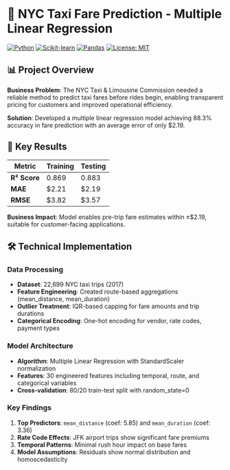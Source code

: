# 🚕 NYC Taxi Fare Prediction - Multiple Linear Regression

[![Python](https://img.shields.io/badge/Python-3.8+-blue.svg)](https://www.python.org/)
[![Scikit-learn](https://img.shields.io/badge/Scikit--learn-1.0+-orange.svg)](https://scikit-learn.org/)
[![Pandas](https://img.shields.io/badge/Pandas-1.3+-green.svg)](https://pandas.pydata.org/)
[![License: MIT](https://img.shields.io/badge/License-MIT-yellow.svg)](https://opensource.org/licenses/MIT)

## 📊 Project Overview

**Business Problem**: The NYC Taxi & Limousine Commission needed a reliable method to predict taxi fares before rides begin, enabling transparent pricing for customers and improved operational efficiency.

**Solution**: Developed a multiple linear regression model achieving 88.3% accuracy in fare prediction with an average error of only $2.19.

## 🎯 Key Results

| Metric | Training | Testing |
|--------|----------|---------|
| **R² Score** | 0.869 | 0.883 |
| **MAE** | $2.21 | $2.19 |
| **RMSE** | $3.82 | $3.57 |

**Business Impact**: Model enables pre-trip fare estimates within ±$2.19, suitable for customer-facing applications.

## 🛠️ Technical Implementation

### Data Processing
- **Dataset**: 22,699 NYC taxi trips (2017)
- **Feature Engineering**: Created route-based aggregations (mean_distance, mean_duration)
- **Outlier Treatment**: IQR-based capping for fare amounts and trip durations
- **Categorical Encoding**: One-hot encoding for vendor, rate codes, payment types

### Model Architecture
- **Algorithm**: Multiple Linear Regression with StandardScaler normalization
- **Features**: 30 engineered features including temporal, route, and categorical variables
- **Cross-validation**: 80/20 train-test split with random_state=0

### Key Findings
1. **Top Predictors**: `mean_distance` (coef: 5.85) and `mean_duration` (coef: 3.36)
2. **Rate Code Effects**: JFK airport trips show significant fare premiums
3. **Temporal Patterns**: Minimal rush hour impact on base fares
4. **Model Assumptions**: Residuals show normal distribution and homoscedasticity


